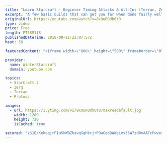 ```yaml
---
title: "Learn Starcraft - Beginner Timing Attacks & All-Ins (Terran, Zerg & Protoss)"
excerpt: "A few basic builds that can get you far when done fairly well. Also important is how not to overextend and lose everything."
originalUrl: https://youtube.com/watch?v=8xOuROdh6t0
type: video
price: Free
length: PT58M11S
publishedDateTime: 2018-09-21T22:07:57Z
heat: 50

featuredContent: "<iframe width=\"800\" height=\"500\" frameborder=\"0\" src=\"https://www.youtube.com/embed/8xOuROdh6t0\" allow=\"accelerometer; autoplay; encrypted-media; gyroscope; picture-in-picture\" allowfullscreen></iframe>"

provider:
  name: WinterStarcraft
  domain: youtube.com

topics:
  - StarCraft 2
  - Zerg
  - Terran
  - Protoss

images:
  - url: https://i.ytimg.com/vi/8xOuROdh6t0/maxresdefault.jpg
    width: 1280
    height: 720
    isCached: true

secured: "zS1E/KekqqjrPIuSkWBZhavqSqHkcjrPOwCed9WWgLmv35W7zd0vAATcPwvoiUX3fQKxt3Rcd002MM3LV6LmzL3tlTyDMtYwpaWCEurRCfKkfwMDEVUXmioGbLynXwI/LP4oihjDDBomjepOldAfLFAFM3MOqhAObi/yDGAB4WpGZUoDge1eT4U7tt8LwsjA+ZAoX8nK1P35Wx+kdNJHddVUyDXot01ZeBwIb6U3qisjFhj7wzvAB0KrUS+bCFHfDTez4bxySNJ0bfN63M6aYnO7G9Wb6xyg7SJ1oqsJurLSXNJDou2MkrOKjPoo8QVSXly7iePzv2+g6XT6BKpqCIXbShrfCjMhacRZcxhQNTxFokFO9Hvl62EU7VupxzUjS+oLp3Pps9x7FEJW04qaOmutyE1J2kUAkGJDeZcb9CI=;EuBOc2BxqGbfZfYWwPo5dw=="
---
```


